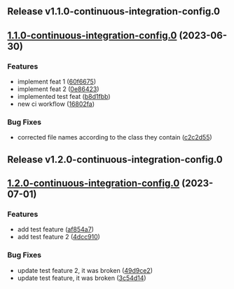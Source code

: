 ## Release v1.1.0-continuous-integration-config.0
## [1.1.0-continuous-integration-config.0](https://github.com/jvegalo/openedx-woocommerce-plugin-test/compare/v1.0.0...v1.1.0-continuous-integration-config.0) (2023-06-30)


### Features

* implement feat 1 ([60f6675](https://github.com/jvegalo/openedx-woocommerce-plugin-test/commit/60f6675f64ca97d924b3a3a11970149c385f802a))
* implement feat 2 ([0e86423](https://github.com/jvegalo/openedx-woocommerce-plugin-test/commit/0e864234bd4caf8eb5ef00917b34e72d621c567f))
* implemented test feat ([b8d1fbb](https://github.com/jvegalo/openedx-woocommerce-plugin-test/commit/b8d1fbb6e1fd79bfbf218e55fff618c69d3c1b0d))
* new ci workflow ([16802fa](https://github.com/jvegalo/openedx-woocommerce-plugin-test/commit/16802fa4d8ce7f0086d7542951c0201189ed987a))


### Bug Fixes

* corrected file names according to the class they contain ([c2c2d55](https://github.com/jvegalo/openedx-woocommerce-plugin-test/commit/c2c2d555d7c685953b36cb11e2a5f330a62278a0))


## Release v1.2.0-continuous-integration-config.0
## [1.2.0-continuous-integration-config.0](https://github.com/jvegalo/openedx-woocommerce-plugin-test/compare/v1.0.0...v1.2.0-continuous-integration-config.0) (2023-07-01)


### Features

* add test feature ([af854a7](https://github.com/jvegalo/openedx-woocommerce-plugin-test/commit/af854a70c3426d67e4c89ae8dd73e29f96079ab8))
* add test feature 2 ([4dcc910](https://github.com/jvegalo/openedx-woocommerce-plugin-test/commit/4dcc910f2cdfa3d29b581f361681ffd8bd53afc6))


### Bug Fixes

* update test feature 2, it was broken ([49d9ce2](https://github.com/jvegalo/openedx-woocommerce-plugin-test/commit/49d9ce2757b6f57cca61f89c202db1f97d12c6d4))
* update test feature, it was broken ([3c54d14](https://github.com/jvegalo/openedx-woocommerce-plugin-test/commit/3c54d143218e862db24a996a02109cbb397b3331))


